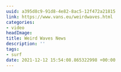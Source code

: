```yaml
---
uuid: a395d8c9-91d8-4e82-8ac5-12f472a21815
link: https://www.vans.eu/weirdwaves.html
categories:
- video
headImage:
title: Weird Waves News
description: ''
tags:
- surf
date: 2021-12-12 15:54:08.865322998 +00:00
---
```

